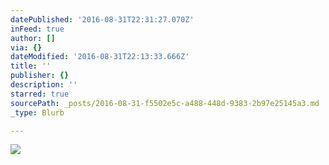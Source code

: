 ```yaml
---
datePublished: '2016-08-31T22:31:27.070Z'
inFeed: true
author: []
via: {}
dateModified: '2016-08-31T22:13:33.666Z'
title: ''
publisher: {}
description: ''
starred: true
sourcePath: _posts/2016-08-31-f5502e5c-a488-448d-9383-2b97e25145a3.md
_type: Blurb

---
```

![](https://the-grid-user-content.s3-us-west-2.amazonaws.com/ac31aa15-51ea-4f43-bd3d-7eec096864cf.jpg)